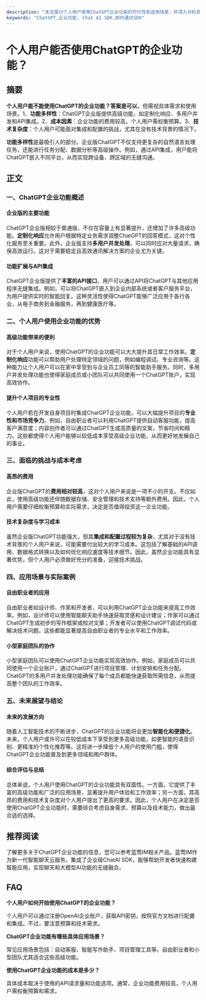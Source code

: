 ```yaml
---
description: "本文探讨个人用户使用ChatGPT企业功能的可行性和适用场景，并深入分析其优势与挑战。"
keywords: "ChatGPT,企业功能, Chat AI SDK,即时通讯SDK"
---
```

# 个人用户能否使用ChatGPT的企业功能？

## 摘要

**个人用户能不能使用ChatGPT的企业功能？**答案是**可以**，但需视具体需求和使用场景。1、**功能多样性**：ChatGPT企业版提供高级功能，如定制化响应、多用户并发和API集成。2、**成本因素**：企业功能的费用较高，个人用户需权衡预算。3、**技术复杂度**：个人用户可能面对集成和配置的挑战，尤其在没有技术背景的情况下。

**功能多样性**是最吸引人的部分。企业版ChatGPT不仅支持更复杂的自然语言处理任务，还能进行任务分配、数据分析等高级操作。例如，通过API集成，用户能将ChatGPT嵌入不同平台，从而实现跨设备、跨区域的无缝沟通。

## 正文

### 一、ChatGPT企业功能概述

#### 企业版的主要功能

ChatGPT企业版相较于普通版，不仅在容量上有显著提升，还增加了许多高级功能。**定制化响应**允许用户根据特定业务需求调整ChatGPT的回答模式，这对个性化服务至关重要。此外，企业版支持**多用户并发处理**，可以同时应对大量请求，确保高效运行。这对于需要稳定且高效通讯解决方案的企业尤为关键。

#### 功能扩展与API集成

ChatGPT企业版提供了**丰富的API接口**，用户可以通过API将ChatGPT与其他应用程序无缝集成。例如，可以将ChatGPT嵌入到企业内部系统或者客户服务平台，为用户提供实时的智能回复。这种灵活性使得ChatGPT能够广泛应用于各行各业，从电子商务到金融服务，再到健康医疗等。

### 二、个人用户使用企业功能的优势

#### 高级功能带来的便利

对于个人用户来说，使用ChatGPT的企业功能可以大大提升其日常工作效率。**定制化响应**功能可以帮助用户处理特定领域的问题，例如编程调试、专业咨询等。这种能力让个人用户可以在家中享受到与企业员工同等的智能助手服务。同时，多用户并发处理功能也使得家庭成员或小团队可以共同使用一个ChatGPT账户，实现高效协作。

#### 提升个人项目的专业性

个人用户若在开发自身项目时集成ChatGPT企业功能，可以大幅提升项目的**专业性和市场竞争力**。例如，自由职业者可以利用ChatGPT提供自动客服功能，提高客户满意度；内容创作者可以通过ChatGPT生成高质量的文案，节省时间和精力。这些都使得个人用户能够以较低成本享受高级企业功能，从而更好地发展自己的事业。

### 三、面临的挑战与成本考虑

#### 高昂的费用

企业版ChatGPT的**费用相对较高**，这对个人用户来说是一项不小的开支。不仅如此，使用高级功能还伴随数据存储、安全管理和技术支持等额外费用。因此，个人用户需要仔细权衡预算和实际需求，决定是否值得投资这一企业功能。

#### 技术复杂度与学习成本

虽然企业版ChatGPT功能强大，但其**集成和配置过程较为复杂**，尤其对于没有技术背景的个人用户来说，可能需要付出较大的学习成本。这包括了解基础的API调用、数据格式转换以及如何优化响应速度等技术细节。因此，虽然企业功能具有显著优势，但个人用户必须做好充分的准备，迎接技术挑战。

### 四、应用场景与实际案例

#### 自由职业者的应用

自由职业者如设计师、作家和开发者，可以利用ChatGPT企业功能来提高工作效率。例如，设计师可以使用智能聊天助手快速获取灵感和设计建议；作家可以通过ChatGPT生成初步的写作框架或校对文章；开发者可以使用ChatGPT调试代码或解决技术问题。这些都能显著提高自由职业者的专业水平和工作效率。

#### 小型家庭团队的协作

小型家庭团队可以使用ChatGPT企业功能实现高效协作。例如，家庭成员可以共同使用一个企业账户，通过ChatGPT进行项目管理、计划安排和任务分配。ChatGPT的多用户并发处理功能确保了每个成员都能快速获取所需信息，从而提高整个团队的工作效率。

### 五、未来展望与结论

#### 未来的发展方向

随着人工智能技术的不断进步，ChatGPT的企业功能将会更加**智能化和便捷化**。未来，个人用户或许可以在较低成本下享受到更多高级功能，如更智能的语音识别、更精准的个性化推荐等。这将进一步降低个人用户的使用门槛，使得ChatGPT企业功能普及到更多领域和用户群体。

#### 综合评估与总结

总体来说，个人用户使用ChatGPT的企业功能具有双面性。一方面，它提供了丰富的高级功能和广泛的应用场景，显著提升用户体验和工作效率；另一方面，其高昂的费用和技术复杂度对个人用户提出了更高的要求。因此，个人用户在决定是否使用ChatGPT企业功能时，需要综合考虑自身需求、预算以及技术能力，做出最合适的选择。

## 推荐阅读

了解更多关于ChatGPT企业功能的信息，您可以参考蓝莺IM相关产品。蓝莺IM作为新一代智能聊天云服务，集成了企业级ChatAI SDK，能够帮助开发者快速构建智能应用，实现聊天和大模型AI功能的无缝融合。

## FAQ

**个人用户如何开始使用ChatGPT的企业功能？**

个人用户可以通过注册OpenAI企业账户，获取API密钥，按照官方文档进行配置和集成。不过，要注意预算和技术需求。

**ChatGPT企业功能有哪些具体应用场景？**

常见应用场景包括：自动客服、智能写作助手、项目管理工具等。自由职业者和小型团队尤其适合这些高级功能。

**使用ChatGPT企业功能的成本是多少？**

具体成本取决于使用的API请求量和功能选项。通常，企业功能费用较高，个人用户需权衡预算和需求。

